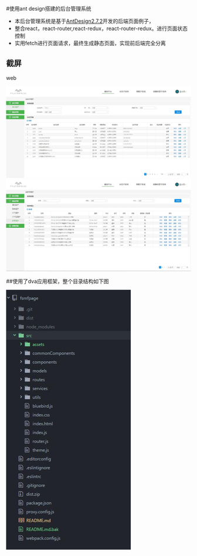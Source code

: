 #使用ant design搭建的后台管理系统
* 本后台管理系统是基于[AntDesign2.7.2](https://ant.design/)开发的后端页面例子，
* 整合react，react-router,react-redux，react-router-redux。进行页面状态控制
* 实用fetch进行页面请求，最终生成静态页面，实现前后端完全分离

## 截屏
web

![](src/assets/photo.jpg)
![](src/assets/photo2.jpg)

##使用了dva应用框架，整个目录结构如下图

![](src/assets/photo1.jpg)